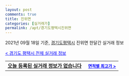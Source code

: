 ```yaml
---
layout: post
comments: true
title: 진위면
categories: [실거래가]
permalink: /apt/경기도평택시진위면
---
```


2021년 09월 18일 기준, <a href="/apt/경기도평택시">경기도평택시</a> 진위면 한달간 실거래 정보

<a style="color: blue;" href="/apt/경기도평택시">< 경기도 평택시 전체 실거래 정보</a>
<!---- start ---->
<table>
  <tr>
    <td colspan="4" style="font-weight: bold;"><a href="/apt/경기도평택시진위면{name_without_space}">오늘 등록된 실거래 정보가 없습니다</a> &nbsp;&nbsp;&nbsp; <a style="color: blue; font-size: smaller;" href="/apt/경기도평택시진위면{name_without_space}">면적별 최고가 ></a></td>
  </tr>
    
</table>
<!---- end ---->
    